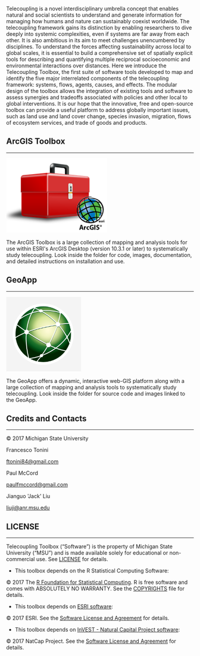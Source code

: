 Telecoupling is a novel interdisciplinary umbrella concept that enables natural and social scientists to understand and generate information for managing how humans and nature can sustainably coexist worldwide. 
The telecoupling framework gains its distinction by enabling researchers to dive deeply into systemic complexities, even if systems are far away from each other. 
It is also ambitious in its aim to meet challenges unencumbered by disciplines. To understand the forces affecting sustainability across local to global scales, it is essential to build a comprehensive set of spatially explicit tools for describing and quantifying multiple reciprocal socioeconomic and environmental interactions over distances. 
Here we introduce the Telecoupling Toolbox, the first suite of software tools developed to map and identify the five major interrelated components of the telecoupling framework: systems, flows, agents, causes, and effects. 
The modular design of the toolbox allows the integration of existing tools and software to assess synergies and tradeoffs associated with policies and other local to global interventions.
It is our hope that the innovative, free and open-source toolbox can provide a useful platform to address globally important issues, such as land use and land cover change, species invasion, migration, flows of ecosystem services, and trade of goods and products. 

## ArcGIS Toolbox 
------------------

<img src="ArcGIS Toolbox/Figs/ArcGIS_Toolbox_icon.png" alt="ArcGIS Toolbox Icon" title="ArcGIS Toolbox Icon" height="200" >

The ArcGIS Toolbox is a large collection of mapping and analysis tools for use within ESRI's ArcGIS Desktop (version 10.3.1 or later) to systematically study telecoupling. Look inside the folder for code, images, documentation, and detailed instructions on installation and use.

## GeoApp
------------------

<img src="GeoApp/img/chansnet_globe_bkgr.png" alt="GeoApp Icon" title="GeoApp Icon" height="200" >

The GeoApp offers a dynamic, interactive web-GIS platform along with a large collection of mapping and analysis tools to systematically study telecoupling. Look inside the folder for source code and images linked to the GeoApp.

## Credits and Contacts
---------------------

© 2017 Michigan State University 

Francesco Tonini 

<ftonini84@gmail.com>

Paul McCord

<paulfmccord@gmail.com>

Jianguo 'Jack' Liu

<liuji@anr.msu.edu>

## LICENSE
---------------------

Telecoupling Toolbox (“Software”) is the property of Michigan State University (“MSU”) and is made available solely for educational or non-commercial use. See [LICENSE](LICENSE) for details.


* This toolbox depends on the R Statistical Computing Software:

© 2017 The [R Foundation for Statistical Computing](https://www.r-project.org/). R is free software and comes with ABSOLUTELY NO WARRANTY. See the [COPYRIGHTS](https://github.com/wch/r-source/blob/trunk/doc/COPYRIGHTS) file for details.

* This toolbox depends on [ESRI software](www.esri.com):

© 2017 ESRI. See the [Software License and Agreement](http://www.esri.com/legal/software-license) for details.

* This toolbox depends on [InVEST - Natural Capital Project software](http://www.naturalcapitalproject.org/invest/):

© 2017 NatCap Project. See the [Software License and Agreement](https://pypi.python.org/pypi/natcap.invest/3.3.1) for details. 
